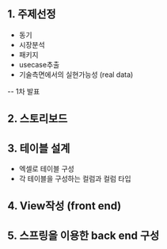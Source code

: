 ## 1. 주제선정

* 동기
* 시장분석
* 패키지
* usecase추출
* 기술측면에서의 실현가능성 (real data)

-- 1차 발표

## 2. 스토리보드

## 3. 테이블 설계

* 엑셀로 테이블 구성
* 각 테이블을 구성하는 컬럼과 컬럼 타입

## 4. View작성 (front end)

## 5. 스프링을 이용한 back end 구성



